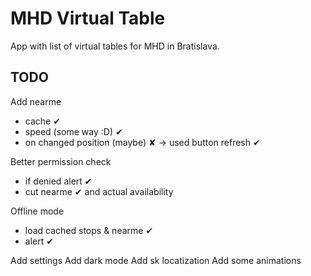 # MHD Virtual Table

App with list of virtual tables for MHD in Bratislava.

## TODO

Add nearme 
- cache ✔
- speed (some way :D) ✔
- on changed position (maybe) ✘ -> used button refresh ✔

Better permission check
- if denied alert ✔
- cut nearme ✔ and actual availability

Offline mode
- load cached stops & nearme ✔
- alert ✔

Add settings
Add dark mode
Add sk locatization
Add some animations
